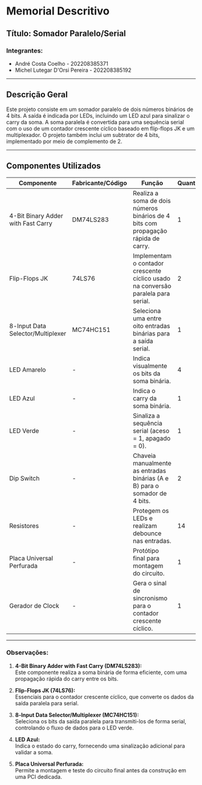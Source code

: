 # Memorial Descritivo  

## Título: Somador Paralelo/Serial  
### Integrantes:
- André Costa Coelho - 202208385371  
- Michel Lutegar D'Orsi Pereira - 202208385192  

---

## Descrição Geral  
Este projeto consiste em um somador paralelo de dois números binários de 4 bits. A saída é indicada por LEDs, incluindo um LED azul para sinalizar o carry da soma. A soma paralela é convertida para uma sequência serial com o uso de um contador crescente cíclico baseado em flip-flops JK e um multiplexador. O projeto também inclui um subtrator de 4 bits, implementado por meio de complemento de 2.  

---

## Componentes Utilizados  

| **Componente**                       | **Fabricante/Código**   | **Função**                                  | **Quantidade** |
|--------------------------------------|-------------------------|---------------------------------------------|---------------|
| 4-Bit Binary Adder with Fast Carry   | DM74LS283               | Realiza a soma de dois números binários de 4 bits com propagação rápida de carry. | 1             |
| Flip-Flops JK                        | 74LS76                  | Implementam o contador crescente cíclico usado na conversão paralela para serial. | 2             |
| 8-lnput Data Selector/Multiplexer    | MC74HC151               | Seleciona uma entre oito entradas binárias para a saída serial. | 1             |
| LED Amarelo                          | -                       | Indica visualmente os bits da soma binária. | 4             |
| LED Azul                             | -                       | Indica o carry da soma binária.             | 1             |
| LED Verde                            | -                       | Sinaliza a sequência serial (aceso = 1, apagado = 0). | 1             |
| Dip Switch                           | -                       | Chaveia manualmente as entradas binárias (A e B) para o somador de 4 bits. | 2             |
| Resistores                           | -                       | Protegem os LEDs e realizam debounce nas entradas. | 14            |
| Placa Universal Perfurada            | -                       | Protótipo final para montagem do circuito.  | 1             |
| Gerador de Clock                     | -                       | Gera o sinal de sincronismo para o contador crescente cíclico. | 1             |

---

### Observações:  

1. **4-Bit Binary Adder with Fast Carry (DM74LS283):**  
   Este componente realiza a soma binária de forma eficiente, com uma propagação rápida do carry entre os bits.  

2. **Flip-Flops JK (74LS76):**  
   Essenciais para o contador crescente cíclico, que converte os dados da saída paralela para serial.  

3. **8-lnput Data Selector/Multiplexer (MC74HC151):**  
   Seleciona os bits da saída paralela para transmiti-los de forma serial, controlando o fluxo de dados para o LED verde.  

4. **LED Azul:**  
   Indica o estado do carry, fornecendo uma sinalização adicional para validar a soma.  

5. **Placa Universal Perfurada:**  
   Permite a montagem e teste do circuito final antes da construção em uma PCI dedicada.  
